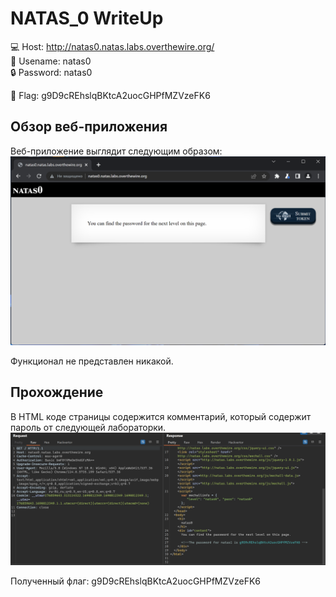 # NATAS_0 WriteUp
:computer: Host: http://natas0.natas.labs.overthewire.org/  
:bust_in_silhouette: Usename: natas0  
:lock: Password: natas0

:triangular_flag_on_post: Flag: g9D9cREhslqBKtcA2uocGHPfMZVzeFK6

## Обзор веб-приложения
Веб-приложение выглядит следующим образом:
![Скриншот веб-приложения](./img/natas0/natas0_0.png)

Функционал не представлен никакой.

## Прохождение
В HTML коде страницы содержится комментарий, который содержит пароль от следующей лабораторки.
![Код страницы](img/natas0/natas0_1.png)

Полученный флаг: g9D9cREhslqBKtcA2uocGHPfMZVzeFK6